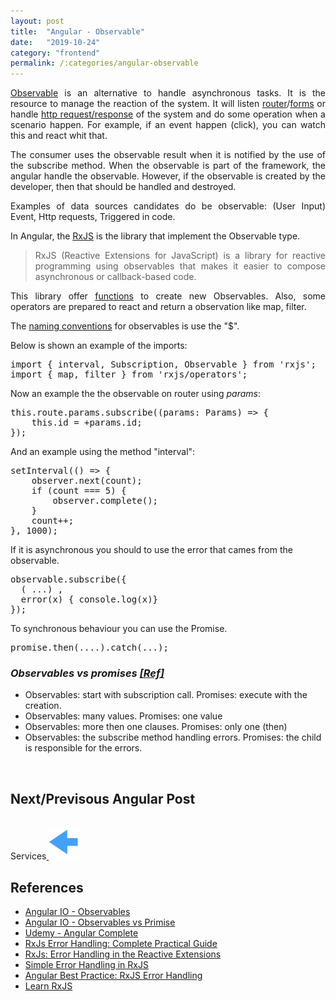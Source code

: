 ```yaml
---
layout: post
title:  "Angular - Observable"
date:   "2019-10-24"
category: "frontend"
permalink: /:categories/angular-observable
---
```


<p style="text-align: justify;"><a href="https://angular.io/guide/observables-in-angular#observables-in-angular">Observable</a> is an alternative to handle asynchronous tasks. It is the resource to manage the reaction of the system. It will listen <a href="https://angular.io/guide/observables-in-angular#router">router</a>/<a href="https://angular.io/guide/observables-in-angular#reactive-forms">forms</a> or handle <a href="https://angular.io/guide/observables-in-angular#http">http request/response</a> of the system and do some operation when a scenario happen. For example, if an event happen (click), you can watch this and react whit that.</p>

<p style="text-align: justify;">The consumer uses the observable result when it is notified by the use of the subscribe method. When the observable is part of the framework, the angular handle the observable. However, if the observable is created by the developer, then that should be handled and destroyed.</p>

<p style="text-align: justify;">Examples of data sources candidates do be observable: (User Input) Event, Http requests, Triggered in code.</p>
<p style="text-align: justify;">In Angular, the <a href="https://angular.io/guide/rx-library#the-rxjs-library">RxJS</a> is the library that implement the Observable type.</p>

<blockquote>
<p style="text-align: justify;">RxJS (Reactive Extensions for JavaScript) is a library for reactive programming using observables that makes it easier to compose asynchronous or callback-based code.</p>
</blockquote>
<p style="text-align: justify;">This library offer <a href="https://angular.io/guide/rx-library#observable-creation-functions">functions</a> to create new Observables. Also, some operators are prepared to react and return a observation like map, filter.</p>
The <a href="https://angular.io/guide/rx-library#naming-conventions-for-observables">naming conventions</a> for observables is use the "$".

Below is shown an example of the imports:
<pre>import { interval, Subscription, Observable } from 'rxjs';
import { map, filter } from 'rxjs/operators';</pre>
Now an example the the observable on router using <em>params</em>:

<pre>this.route.params.subscribe((params: Params) => {
    this.id = +params.id;
});</pre>

And an example using the method "interval":

<pre>setInterval(() => {
    observer.next(count);
    if (count === 5) {
        observer.complete();
    }
    count++;
}, 1000);</pre>

If it is asynchronous you should to use the error that cames from the observable.

<pre>
observable.subscribe({
  ( ...) ,
  error(x) { console.log(x)}
});
</pre>

To synchronous behaviour you can use the Promise.

<pre>
promise.then(....).catch(...);
</pre>

<h3><em>Observables vs promises <a href="https://angular.io/guide/comparing-observables#observables-compared-to-promises">[Ref]</a></em></h3>
<ul>
  <li>Observables: start with subscription call. Promises: execute with the creation.</li>
  <li>Observables: many values. Promises: one value</li>
  <li>Observables: more then one clauses. Promises: only one (then)</li>
  <li>Observables: the subscribe method handling errors. Promises: the child is responsible for the errors.</li>
</ul>

<br/>
<h2>Next/Previsous Angular Post</h2>
<br/>
Services<a href="https://fabiana2611.github.io/angular/angular-service" class="btn btn-primary">
<img src="/img/angular/previous.png" width="50" height="50" ></a>

<h2>References</h2>
<ul>
  <li><a href="https://angular.io/guide/observables">Angular IO - Observables</a></li>
	<li><a href="https://angular.io/guide/comparing-observables">Angular IO  - Observables vs Primise</a></li>
	<li><a href="https://www.udemy.com/course/the-complete-guide-to-angular-2/learn/lecture/6656450?start=0#overview">Udemy - Angular Complete</a></li>
  <li><a href="https://blog.angular-university.io/rxjs-error-handling/">RxJs Error Handling: Complete Practical Guide</a></li>
<li><a href="https://xgrommx.github.io/rx-book/content/getting_started_with_rxjs/creating_and_querying_observable_sequences/error_handling.html">RxJs: Error Handling in the Reactive Extensions</a></li>
<li><a href="https://alligator.io/rxjs/simple-error-handling/l">Simple Error Handling in RxJS</a></li>
<li><a href="https://www.intertech.com/Blog/angular-best-practice-rxjs-error-handling/">Angular Best Practice: RxJS Error Handling</a></li>
<li><a href="https://www.learnrxjs.io/">Learn RxJS</a></li>

</ul>
